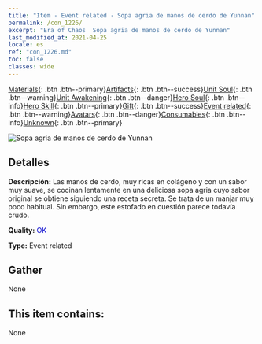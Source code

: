 ```yaml
---
title: "Item - Event related - Sopa agria de manos de cerdo de Yunnan"
permalink: /con_1226/
excerpt: "Era of Chaos  Sopa agria de manos de cerdo de Yunnan"
last_modified_at: 2021-04-25
locale: es
ref: "con_1226.md"
toc: false
classes: wide
---
```

 [Materials](/ItemsES/){: .btn .btn--primary}[Artifacts](/ItemsES/Artifacts/){: .btn .btn--success}[Unit Soul](/ItemsES/UnitSoul/){: .btn .btn--warning}[Unit Awakening](/ItemsES/UnitAwakening/){: .btn .btn--danger}[Hero Soul](/ItemsES/HeroSoul/){: .btn .btn--info}[Hero Skill](/ItemsES/HeroSkill/){: .btn .btn--primary}[Gift](/ItemsES/Gift/){: .btn .btn--success}[Event related](/ItemsES/Events/){: .btn .btn--warning}[Avatars](/ItemsES/Avatars/){: .btn .btn--danger}[Consumables](/ItemsES/Consumables/){: .btn .btn--info}[Unknown](/ItemsES/Unknown/){: .btn .btn--primary}

 ![Sopa agria de manos de cerdo de Yunnan](/images/t/i_81531111.png)

## Detalles
 **Descripción:** Las manos de cerdo, muy ricas en colágeno y con un sabor muy suave, se cocinan lentamente en una deliciosa sopa agria cuyo sabor original se obtiene siguiendo una receta secreta. Se trata de un manjar muy poco habitual. Sin embargo, este estofado en cuestión parece todavía crudo.

 **Quality:** <span style="color: #0000CD">OK</span>

 **Type:** Event related

## Gather

  None

## This item contains:

  None

